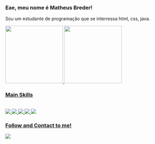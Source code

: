 ### Eae, meu nome é Matheus Breder!

<div>
 <p>
  Sou um estudante de programação que se interressa html, css, java.
  </p>
</div>

<div>
  <a href="https://github.com/mbreder">
  <img height="180em" src="https://github-readme-stats.vercel.app/api?username=elrafapc&show_icons=true&theme=dark&include_all_commits=true&count_private=true"/>
  <img height="180em" src="https://github-readme-stats.vercel.app/api/top-langs/?username=elrafapc&layout=compact&langs_count=7&theme=dark"/>
</div>
  
 ### Main Skills
 
<div style="display: inline_block"><br>
  <img src="https://img.shields.io/badge/javascript-%23323330.svg?style=for-the-badge&logo=javascript&logoColor=%23F7DF1E" target="_blank">
  <img src="https://img.shields.io/badge/typescript-%23007ACC.svg?style=for-the-badge&logo=typescript&logoColor=white" target="_blank">
  <img src="https://img.shields.io/badge/java-%23ED8B00.svg?style=for-the-badge&logo=java&logoColor=white" target="_blank">
  <img src="https://img.shields.io/badge/node.js-%2343853D.svg?style=for-the-badge&logo=node.js&logoColor=white" target="_blank">
  <img src="https://img.shields.io/badge/-cypress-%23E5E5E5?style=for-the-badge&logo=cypress&logoColor=058a5e" target="_blank">
</div>
  
  ### Follow and Contact to me!
 
<div> 
  <a href = "mailto:mbreder100@gmail.com"><img src="https://img.shields.io/badge/-Gmail-%23333?style=for-the-badge&logo=gmail&logoColor=white" target="_blank"></a>
</div>
